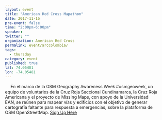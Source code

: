 ```yaml
---
layout: event 
title: "American Red Cross Mapathon"
date: 2017-11-16
pre-event: false
time: "2:00pm-6:00pm"
speaker:
twitter: ""
organization: American Red Cross
permalink: event/arccolombia/
tags:
  - thursday 
category: event
published: true
lat: 74.05481
lon: -74.05481
---
```

　
En el marco de la OSM Geography Awareness Week #osmgeoweek, un equipo de voluntarios de la Cruz Roja Seccional Cundinamarca, la Cruz Roja Americana y el proyecto de Missing Maps, con apoyo de la Universidad EAN, se reúnen para mapear vías y edificios con el objetivo de generar cartografía faltante para respuesta a emergencias, sobre la plataforma de OSM OpenStreetMap.
[Sign Up Here](https://www.eventbrite.com/e/missing-maps-cundinamarca-american-red-cross-tickets-39704876354?aff=es2)
